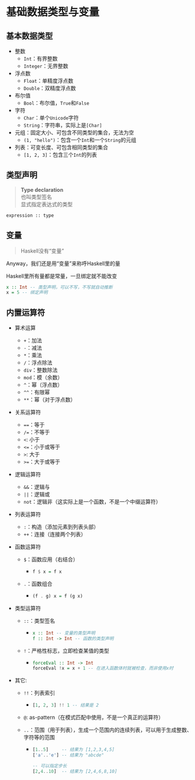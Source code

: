 ---
---

# 基础数据类型与变量

## 基本数据类型

+ 整数
  + `Int`：有界整数
  + `Integer`：无界整数
+ 浮点数
  + `Float`：单精度浮点数
  + `Double`：双精度浮点数
+ 布尔值
  + `Bool`：布尔值，`True`和`False`
+ 字符
  + `Char`：单个`Unicode`字符
  + `String`：字符串，实际上是`[Char]`
+ 元组：固定大小、可包含不同类型的集合，无法为空
  + `(1, "hello")`：包含一个`Int`和一个`String`的元组
+ 列表：可变长度、可包含相同类型的集合
  + `[1, 2, 3]`：包含三个`Int`的列表

## 类型声明

>**Type declaration**  
>也叫类型签名  
>显式指定表达式的类型

```txt
expression :: type
```

## 变量

>Haskell没有“变量”

Anyway，我们还是用“变量”来称呼Haskell里的量

Haskell里所有量都是常量，一旦绑定就不能改变

```haskell
x :: Int -- 类型声明，可以不写，不写就自动推断
x = 5 -- 绑定声明
```

## 内置运算符

+ 算术运算
  + `+`：加法
  + `-`：减法
  + `*`：乘法
  + `/`：浮点除法
  + `div`：整数除法
  + `mod`：模（余数）
  + `^`：幂（浮点数）
  + `^^`：有限幂
  + `**`：幂（对于浮点数）
+ 关系运算符
  + `==`：等于
  + `/=`：不等于
  + `<`: 小于
  + `<=`：小于或等于
  + `>`: 大于
  + `>=`：大于或等于
+ 逻辑运算符
  + `&&`：逻辑与
  + `||`：逻辑或
  + `not`：逻辑非（这实际上是一个函数，不是一个中缀运算符）
+ 列表运算符
  + `:`：构造（添加元素到列表头部）
  + `++`：连接（连接两个列表）
+ 函数运算符
  + `$`：函数应用（右结合）

    + ```haskell
      f $ x = f x
      ```

  + `.`：函数组合

    + ```haskell
      (f . g) x = f (g x)
      ```

+ 类型运算符
  + `::`：类型签名
  
    + ```haskell
      x :: Int -- 变量的类型声明
      f :: Int -> Int -- 函数的类型声明
      ```

  + `!`：严格性标志，立即检查某值的类型

    + ```haskell
      forceEval :: Int -> Int
      forceEval !x = x + 1 -- 在进入函数体时就被检查，而非使用x时
      ```

+ 其它:
  + `!!`：列表索引

    + ```haskell
      [1, 2, 3] !! 1 -- 结果是 2
      ```

  + `@`: as-pattern（在模式匹配中使用，不是一个真正的运算符）
  + `..`：范围（用于列表），生成一个范围内的连续列表，可以用于生成整数、字符等的范围

    + ```haskell
      [1..5]     -- 结果为 [1,2,3,4,5]
      ['a'..'e'] -- 结果为 "abcde"

      -- 可以指定步长
      [2,4..10]  -- 结果为 [2,4,6,8,10]
      ```
